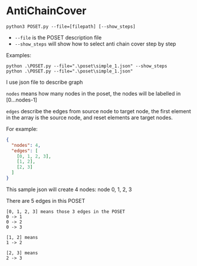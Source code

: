 # AntiChainCover

```shell
python3 POSET.py --file=[filepath] [--show_steps]
```
* `--file` is the POSET description file
* `--show_steps` will show how to select anti chain cover step by step

Examples:
```shell
python .\POSET.py --file=".\poset\simple_1.json" --show_steps
python .\POSET.py --file=".\poset\simple_1.json"
```

I use json file to describe graph

`nodes` means how many nodes in the poset, the nodes will be labelled in [0...nodes-1]

`edges` describe the edges from source node to target node, the first element in the array is the source node, and reset elements are target nodes.


For example:
```json
{
  "nodes": 4,
  "edges": [
    [0, 1, 2, 3],
    [1, 2],
    [2, 3]
  ]
}
```
This sample json will create 4 nodes: node 0, 1, 2, 3

There are 5 edges in this POSET
```
[0, 1, 2, 3] means those 3 edges in the POSET
0 -> 1
0 -> 2
0 -> 3

[1, 2] means
1 -> 2

[2, 3] means
2 -> 3
```

